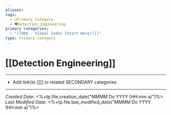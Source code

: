 ```yaml
---
aliases: 
tags:
  - 🥇Primary_Category
  - 🛡️Detection_Engineering
primary categories:
  - "[[000 - Global Index (Start Here!)]]"
type: Primary Category
---
```

# [[Detection Engineering]]

***

* Add link(s) [[]] to related SECONDARY categories

***

*Created Date*: <%+tp.file.creation_date("MMMM Do YYYY (HH:mm a)")%>  
*Last Modified Date*: <%+tp.file.last_modified_date("MMMM Do YYYY (HH:mm a)")%>
